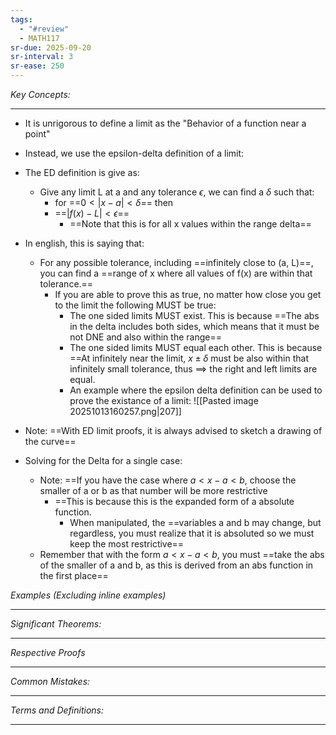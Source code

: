 ```yaml
---
tags:
  - "#review"
  - MATH117
sr-due: 2025-09-20
sr-interval: 3
sr-ease: 250
---
```

*Key Concepts:*
___

- It is unrigorous to define a limit as the "Behavior of a function near a point"

- Instead, we use the epsilon-delta definition of a limit:

- The ED definition is give as:
	- Give any limit L at a and any tolerance $\epsilon$, we can find a $\delta$ such that:
		- for ==$0 < |x - a| < \delta$== then
		- ==$|f(x)-L| < \epsilon$==
			- ==Note that this is for all x values within the range delta==

- In english, this is saying that:
	- For any possible tolerance, including ==infinitely close to (a, L)==, you can find a ==range of x where all values of f(x) are within that tolerance.==
		- If you are able to prove this as true, no matter how close you get to the limit the following MUST be true:
			- The one sided limits MUST exist. This is because ==The abs in the delta includes both sides, which means that it must be not DNE and also within the range==
			- The one sided limits MUST equal each other. This is because ==At infinitely near the limit, $x \pm \delta$ must be also within that infinitely small tolerance, thus $\implies$ the right and left limits are equal.
			- An example where the epsilon delta definition can be used to prove the existance of a limit:
		![[Pasted image 20251013160257.png|207]]

- Note: ==With ED limit proofs, it is always advised to sketch a drawing of the curve==

- Solving for the Delta for a single case:
	- Note: ==If you have the case where $a < x - a < b$, choose the smaller of a or b as that number will be more restrictive
		- ==This is because this is the expanded form of a absolute function. 
			- When manipulated, the ==variables a and b may change, but regardless, you must realize that it is absoluted so we must keep the most restrictive==
	- Remember that with the form $a < x - a < b$, you must ==take the abs of the smaller of a and b, as this is derived from an abs function in the first place==

*Examples (Excluding inline examples)* 
___

*Significant Theorems:*
___

*Respective Proofs*
___

*Common Mistakes:*
___

*Terms and Definitions:*
___

